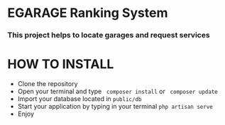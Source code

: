 # EGARAGE Ranking System
### This project helps to locate garages and request services
# HOW TO INSTALL 
- Clone the repository
- Open your terminal and type ` composer install` or ` composer update`
- Import your database located in `public/db`
- Start your application by typing in your terminal ` php artisan serve `
- Enjoy